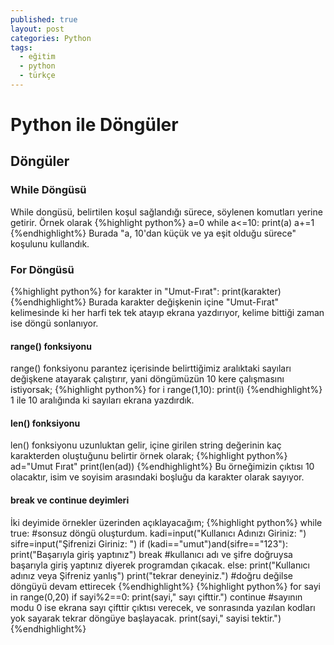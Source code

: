 ```yaml
---
published: true
layout: post
categories: Python
tags:
  - eğitim
  - python
  - türkçe
---
```

# Python ile Döngüler

## Döngüler

### While Döngüsü
While dongüsü, belirtilen koşul sağlandığı sürece, söylenen komutları yerine getirir. Örnek olarak
{%highlight python%}
a=0
while a<=10:
	print(a)
    a+=1
{%endhighlight%}
Burada "a, 10'dan küçük ve ya eşit olduğu sürece" koşulunu kullandık.

### For Döngüsü

{%highlight python%}
for karakter in "Umut-Fırat":
	print(karakter)
{%endhighlight%}
Burada karakter değişkenin içine "Umut-Fırat" kelimesinde ki her harfi tek tek atayıp ekrana yazdırıyor, kelime bittiği zaman ise döngü sonlanıyor.

#### range() fonksiyonu
range() fonksiyonu parantez içerisinde belirttiğimiz aralıktaki sayıları değişkene atayarak çalıştırır, yani döngümüzün 10 kere çalışmasını istiyorsak;
{%highlight python%}
for i range(1,10):
	print(i)
{%endhighlight%}
1 ile 10 aralığında ki sayıları ekrana yazdırdık.
#### len() fonksiyonu
len() fonksiyonu uzunluktan gelir, içine girilen string değerinin kaç karakterden oluştuğunu belirtir örnek olarak;
{%highlight python%}
ad="Umut Fırat"
print(len(ad))
{%endhighlight%}
Bu örneğimizin çıktısı 10 olacaktır, isim ve soyisim arasındaki boşluğu da karakter olarak sayıyor.
#### break ve continue deyimleri
İki deyimide örnekler üzerinden açıklayacağım;
{%highlight python%}
while true: #sonsuz döngü oluşturdum.
	kadi=input("Kullanıcı Adınızı Giriniz: ")
    sifre=input("Şifrenizi Giriniz: ")
    if (kadi=="umut")and(sifre=="123"):
    	print("Başarıyla giriş yaptınız")
        break #kullanıcı adı ve şifre doğruysa başarıyla giriş yaptınız diyerek programdan çıkacak.
    else:
    	print("Kullanıcı adınız veya Şifreniz yanlış") 
    print("tekrar deneyiniz.") #doğru değilse döngüyü devam ettirecek
{%endhighlight%}
{%highlight python%}
for sayi in range(0,20)
	if sayi%2==0:
    	print(sayi," sayı çifttir.")
        continue #sayının modu 0 ise ekrana sayı çifttir çıktısı verecek, ve sonrasında yazılan kodları yok sayarak tekrar döngüye başlayacak.
    print(sayi," sayisi tektir.")
{%endhighlight%}



